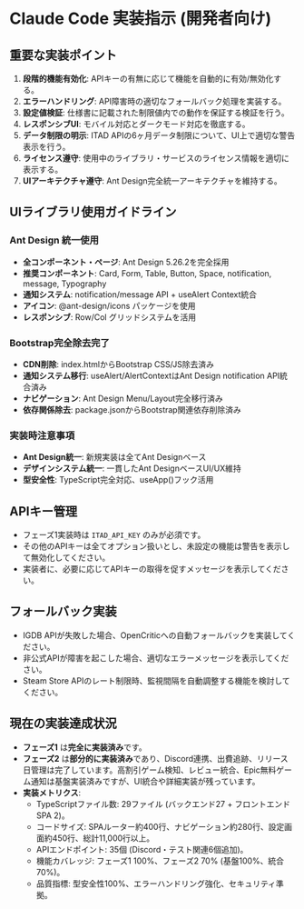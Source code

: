 # Claude Code 実装指示 (開発者向け)

## 重要な実装ポイント

1. **段階的機能有効化**: APIキーの有無に応じて機能を自動的に有効/無効化する。
2. **エラーハンドリング**: API障害時の適切なフォールバック処理を実装する。
3. **設定値検証**: 仕様書に記載された制限値内での動作を保証する検証を行う。
4. **レスポンシブUI**: モバイル対応とダークモード対応を徹底する。
5. **データ制限の明示**: ITAD APIの6ヶ月データ制限について、UI上で適切な警告表示を行う。
6. **ライセンス遵守**: 使用中のライブラリ・サービスのライセンス情報を適切に表示する。
7. **UIアーキテクチャ遵守**: Ant Design完全統一アーキテクチャを維持する。

## UIライブラリ使用ガイドライン

### Ant Design 統一使用
* **全コンポーネント・ページ**: Ant Design 5.26.2を完全採用
* **推奨コンポーネント**: Card, Form, Table, Button, Space, notification, message, Typography
* **通知システム**: notification/message API + useAlert Context統合
* **アイコン**: @ant-design/icons パッケージを使用
* **レスポンシブ**: Row/Col グリッドシステムを活用

### Bootstrap完全除去完了
* **CDN削除**: index.htmlからBootstrap CSS/JS除去済み
* **通知システム移行**: useAlert/AlertContextはAnt Design notification API統合済み
* **ナビゲーション**: Ant Design Menu/Layout完全移行済み
* **依存関係除去**: package.jsonからBootstrap関連依存削除済み

### 実装時注意事項
* **Ant Design統一**: 新規実装は全てAnt Designベース
* **デザインシステム統一**: 一貫したAnt DesignベースUI/UX維持
* **型安全性**: TypeScript完全対応、useApp()フック活用

## APIキー管理

* フェーズ1実装時は `ITAD_API_KEY` のみが必須です。
* その他のAPIキーは全てオプション扱いとし、未設定の機能は警告を表示して無効化してください。
* 実装者に、必要に応じてAPIキーの取得を促すメッセージを表示してください。

## フォールバック実装

* IGDB APIが失敗した場合、OpenCriticへの自動フォールバックを実装してください。
* 非公式APIが障害を起こした場合、適切なエラーメッセージを表示してください。
* Steam Store APIのレート制限時、監視間隔を自動調整する機能を検討してください。

## 現在の実装達成状況

* **フェーズ1** は**完全に実装済み**です。
* **フェーズ2** は**部分的に実装済み**であり、Discord連携、出費追跡、リリース日管理は完了しています。高割引ゲーム検知、レビュー統合、Epic無料ゲーム通知は基盤実装済みですが、UI統合や詳細実装が残っています。
* **実装メトリクス**:
    * TypeScriptファイル数: 29ファイル (バックエンド27 + フロントエンドSPA 2)。
    * コードサイズ: SPAルーター約400行、ナビゲーション約280行、設定画面約450行、総計11,000行以上。
    * APIエンドポイント: 35個 (Discord・テスト関連6個追加)。
    * 機能カバレッジ: フェーズ1 100%、フェーズ2 70% (基盤100%、統合70%)。
    * 品質指標: 型安全性100%、エラーハンドリング強化、セキュリティ準拠。